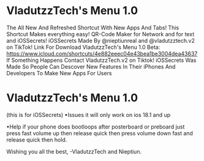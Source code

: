 # VladutzzTech's Menu 1.0
The All New And Refreshed Shortcut With New Apps And Tabs!
This Shortcut Makes everything easy!
QR-Code Maker for Network and for text and iOSSecrets!
iOSSecrets Made By @nieptiunreal and @vladutzztech.v2
on TikTok!
Link For Download VladutzzTech's Menu 1.0 Beta:
https://www.icloud.com/shortcuts/4e882eeec04e43bea1be3004dea43637
If Something Happens Contact VladutzzTech.v2 on
Tiktok!
iOSSecrets Was Made So People Can Descover
New Features In Their iPhones And Developers To Make New Apps For Users




# VladutzzTech's Menu 1.0
(this is for iOSSecrets)
•Issues
it will only work on ios 18.1 and up


•Help
if your phone does bootloops after posterboard or preboard just press fast volume up then release quick then press volume down fast and release quick then hold.

Wishing you all the best,
-VladutzzTech and Nieptiun.
